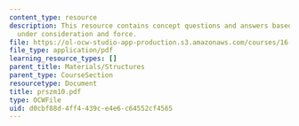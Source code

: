 ```yaml
---
content_type: resource
description: This resource contains concept questions and answers based on bar truss
  under consideration and force.
file: https://ol-ocw-studio-app-production.s3.amazonaws.com/courses/16-01-unified-engineering-i-ii-iii-iv-fall-2005-spring-2006/d0cbf88d4ff4439ce4e6c64552cf4565_prszm10.pdf
file_type: application/pdf
learning_resource_types: []
parent_title: Materials/Structures
parent_type: CourseSection
resourcetype: Document
title: prszm10.pdf
type: OCWFile
uid: d0cbf88d-4ff4-439c-e4e6-c64552cf4565
---
```

